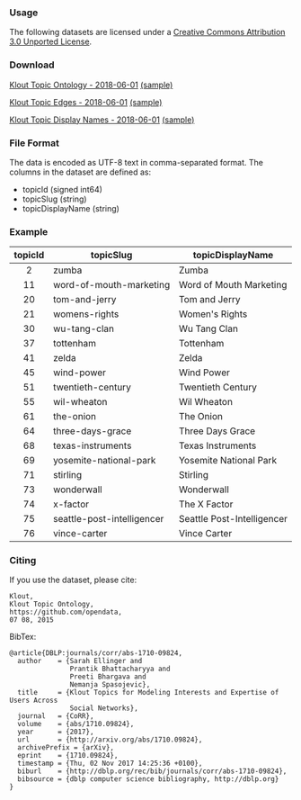 ### Usage ###
The following datasets are licensed under a [Creative Commons Attribution 3.0 Unported License](http://creativecommons.org/licenses/by/3.0/).

### Download ###

[Klout Topic Ontology - 2018-06-01](dataset/klout_topic_ontology_20180601.csv) [(sample)](dataset/klout_topic_ontology_20180601_sample.csv) 

[Klout Topic Edges - 2018-06-01](dataset/klout_topic_edge_20180601.csv) [(sample)](dataset/klout_topic_edge_20180601_sample.csv) 

[Klout Topic Display Names - 2018-06-01](dataset/klout_topic_display_20180601.csv) [(sample)](dataset/klout_topic_display_sample.csv) 

### File Format ###

The data is encoded as UTF-8 text in comma-separated format. The columns in the dataset are defined as:

* topicId (signed int64)
* topicSlug (string)
* topicDisplayName (string)

### Example ###

| topicId|topicSlug|topicDisplayName                     | 
|:---:|---------------------|------------------------------| 
| 2|zumba|Zumba                                            | 
| 11|word-of-mouth-marketing|Word of Mouth Marketing       | 
| 20|tom-and-jerry|Tom and Jerry                           | 
| 21|womens-rights|Women's Rights                          | 
| 30|wu-tang-clan|Wu Tang Clan                             | 
| 37|tottenham|Tottenham                                   | 
| 41|zelda|Zelda                                           | 
| 45|wind-power|Wind Power                                 | 
| 51|twentieth-century|Twentieth Century                   | 
| 55|wil-wheaton|Wil Wheaton                               | 
| 61|the-onion|The Onion                                   | 
| 64|three-days-grace|Three Days Grace                     | 
| 68|texas-instruments|Texas Instruments                   | 
| 69|yosemite-national-park|Yosemite National Park         | 
| 71|stirling|Stirling                                     | 
| 73|wonderwall|Wonderwall                                 | 
| 74|x-factor|The X Factor                                 | 
| 75|seattle-post-intelligencer|Seattle Post-Intelligencer | 
| 76|vince-carter|Vince Carter                             | 


### Citing ###

If you use the dataset, please cite:
```
Klout, 
Klout Topic Ontology, 
https://github.com/opendata, 
07 08, 2015
```

BibTex:
```
@article{DBLP:journals/corr/abs-1710-09824,
  author    = {Sarah Ellinger and
               Prantik Bhattacharyya and
               Preeti Bhargava and
               Nemanja Spasojevic},
  title     = {Klout Topics for Modeling Interests and Expertise of Users Across
               Social Networks},
  journal   = {CoRR},
  volume    = {abs/1710.09824},
  year      = {2017},
  url       = {http://arxiv.org/abs/1710.09824},
  archivePrefix = {arXiv},
  eprint    = {1710.09824},
  timestamp = {Thu, 02 Nov 2017 14:25:36 +0100},
  biburl    = {http://dblp.org/rec/bib/journals/corr/abs-1710-09824},
  bibsource = {dblp computer science bibliography, http://dblp.org}
}
```
